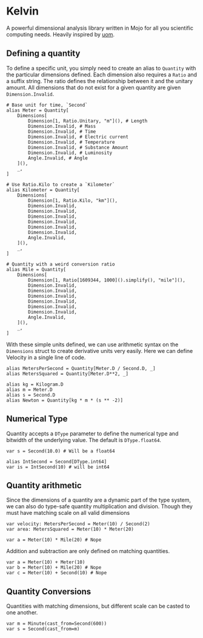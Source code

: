 # Kelvin

A powerful dimensional analysis library written in Mojo for all you scientific computing needs.
Heavily inspired by [uom](https://docs.rs/uom/latest/uom/index.html).

## Defining a quantity

To define a specific unit, you simply need to create an alias to `Quantity` with
the particular dimensions defined. Each dimension also requires a `Ratio` and a
suffix string. The ratio defines the relationship between it and the unitary amount.
All dimensions that do not exist for a given quantity are given `Dimension.Invalid`.

```mojo
# Base unit for time, `Second`
alias Meter = Quantity[
    Dimensions[
        Dimension[1, Ratio.Unitary, "m"](), # Length
        Dimension.Invalid, # Mass
        Dimension.Invalid, # Time
        Dimension.Invalid, # Electric current
        Dimension.Invalid, # Temperature
        Dimension.Invalid, # Substance Amount
        Dimension.Invalid, # Luminosity
        Angle.Invalid, # Angle
    ](),
    _,
]

# Use Ratio.Kilo to create a `Kilometer`
alias Kilometer = Quantity[
    Dimensions[
        Dimension[1, Ratio.Kilo, "km"](),
        Dimension.Invalid,
        Dimension.Invalid,
        Dimension.Invalid,
        Dimension.Invalid,
        Dimension.Invalid,
        Dimension.Invalid,
        Angle.Invalid,
    ](),
    _,
]

# Quantity with a weird conversion ratio
alias Mile = Quantity[
    Dimensions[
        Dimension[1, Ratio[1609344, 1000]().simplify(), "mile"](),
        Dimension.Invalid,
        Dimension.Invalid,
        Dimension.Invalid,
        Dimension.Invalid,
        Dimension.Invalid,
        Dimension.Invalid,
        Angle.Invalid,
    ](),
    _,
]
```

With these simple units defined, we can use arithmetic syntax on the `Dimensions`
struct to create derivative units very easily. Here we can define Velocity in
a single line of code.

```mojo
alias MetersPerSecond = Quantity[Meter.D / Second.D, _]
alias MetersSquared = Quantity[Meter.D**2, _]

alias kg = Kilogram.D
alias m = Meter.D
alias s = Second.D
alias Newton = Quantity[kg * m * (s ** -2)]
```

## Numerical Type

Quantity accepts a `DType` parameter to define the numerical type and bitwidth
of the underlying value. The default is `DType.float64`.

```mojo
var s = Second(10.0) # Will be a float64

alias IntSecond = Second[DType.int64]
var is = IntSecond(10) # will be int64
```

## Quantity arithmetic

Since the dimensions of a quantity are a dynamic part of the type system,
we can also do type-safe quantity multiplication and division. Though they
must have matching scale on all valid dimensions

```mojo
var velocity: MetersPerSecond = Meter(10) / Second(2)
var area: MetersSquared = Meter(10) * Meter(20)

var a = Meter(10) * Mile(20) # Nope
```

Addition and subtraction are only defined on matching quantities.

```mojo
var a = Meter(10) + Meter(10)
var b = Meter(10) + Mile(20) # Nope
var c = Meter(10) + Second(10) # Nope
```

## Quantity Conversions

Quantities with matching dimensions, but different scale can be casted to one
another.

```mojo
var m = Minute(cast_from=Second(600))
var s = Second(cast_from=m)
```
